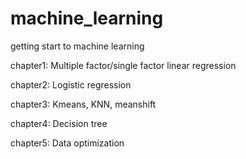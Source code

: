 # machine_learning
getting start to machine learning

chapter1: Multiple factor/single factor linear regression

chapter2: Logistic regression

chapter3: Kmeans, KNN, meanshift

chapter4: Decision tree

chapter5: Data optimization
